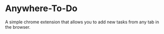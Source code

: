 # Anywhere-To-Do
A simple chrome extension that allows you to add new tasks from any tab in the browser. 

